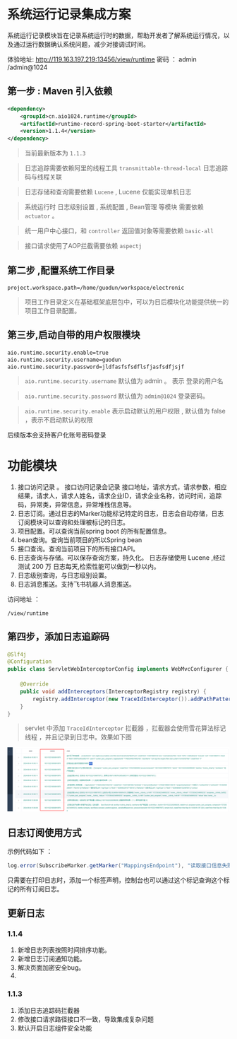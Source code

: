 # 系统运行记录集成方案


系统运行记录模块旨在记录系统运行时的数据，帮助开发者了解系统运行情况，以及通过运行数据确认系统问题，减少对接调试时间。

体验地址: http://119.163.197.219:13456/view/runtime 密码 ： admin /admin@1024

## 第一步 : Maven 引入依赖

```xml
<dependency>
    <groupId>cn.aio1024.runtime</groupId>
    <artifactId>runtime-record-spring-boot-starter</artifactId>
    <version>1.1.4</version>
</dependency>
```

> 当前最新版本为 `1.1.3`

> 日志追踪需要依赖阿里的线程工具 `transmittable-thread-local` 日志追踪码与线程关联

> 日志存储和查询需要依赖 `Lucene` , Lucene 仅能实现单机日志

> 系统运行时 日志级别设置 , 系统配置 , Bean管理 等模块 需要依赖 `actuator` 。

> 统一用户中心接口，和 `controller` 返回值对象等需要依赖 `basic-all`

> 接口请求使用了AOP拦截需要依赖 `aspectj`


## 第二步 ,配置系统工作目录

```properties
project.workspace.path=/home/guodun/workspace/electronic
```

> 项目工作目录定义在基础框架底层包中，可以为日后模块化功能提供统一的项目工作目录配置。


## 第三步,启动自带的用户权限模块

```properties
aio.runtime.security.enable=true
aio.runtime.security.username=guodun
aio.runtime.security.password=jldfasfsfsdflsfjasfsdfjsjf
```

> `aio.runtime.security.username` 默认值为 admin 。 表示 登录的用户名

> `aio.runtime.security.password` 默认值为 `admin@1024`  登录密码。

> `aio.runtime.security.enable` 表示启动默认的用户权限 , 默认值为 false ，表示不启动默认的权限

后续版本会支持客户化账号密码登录

# 功能模块

1. 接口访问记录 。 接口访问记录会记录 接口地址，请求方式，请求参数，相应结果，请求人，请求人姓名，请求企业ID，请求企业名称，访问时间，追踪码，异常类，异常信息，异常堆栈信息等。
2. 日志订阅。通过日志的Marker功能标记特定的日志，日志会自动存储，日志订阅模块可以查询和处理被标记的日志。
3. 项目配置。可以查询当前spring boot 的所有配置信息。
4. bean查询。查询当前项目的所以Spring bean
5. 接口查询。查询当前项目下的所有接口API。
6. 日志查询与存储。可以保存查询方案，持久化。 日志存储使用 Lucene ,经过测试 200 万 日志每天,检索性能可以做到一秒以内。
7. 日志级别查询，与日志级别设置。
8. 日志消息推送。支持飞书机器人消息推送。

访问地址 ：

```shell
/view/runtime
```

## 第四步，添加日志追踪码

```java
@Slf4j
@Configuration
public class ServletWebInterceptorConfig implements WebMvcConfigurer {

    @Override
    public void addInterceptors(InterceptorRegistry registry) {
        registry.addInterceptor(new TraceIdInterceptor()).addPathPatterns("/**");
    }
}
```

> servlet 中添加 `TraceIdInterceptor` 拦截器 ，拦截器会使用雪花算法标记线程 ，并且记录到日志中。效果如下图


![img.png](img.png)




## 日志订阅使用方式

示例代码如下 ：
```java
log.error(SubscribeMarker.getMarker("MappingsEndpoint"), "读取接口信息失败。MappingsEndpoint 未注入。请引入 spring-boot-starter-actuator 模块，并且开启MappingsEndpoint ");
```

只需要在打印日志时，添加一个标签声明，控制台也可以通过这个标记查询这个标记的所有订阅日志。



## 更新日志 

### 1.1.4 

1. 新增日志列表按照时间排序功能。
2. 新增日志订阅通知功能。
3. 解决页面加密安全bug。
4. 

### 1.1.3

1. 添加日志追踪码拦截器
2. 修改接口请求路径接口不一致，导致集成复杂问题
3. 默认开启日志组件安全功能
